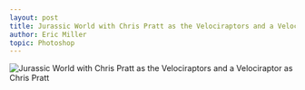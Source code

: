 ```yaml
---
layout: post
title: Jurassic World with Chris Pratt as the Velociraptors and a Velociraptor as Chris Pratt
author: Eric Miller
topic: Photoshop
---
```


![Jurassic World with Chris Pratt as the Velociraptors and a Velociraptor as Chris Pratt]({{site.baseurl}}/{{site.post_images_path}}/2016-09-24-jurassic-world-reversal.png)